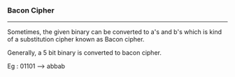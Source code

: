 ### Bacon Cipher

---

Sometimes, the given binary can be converted to a's and b's which is kind of a substitution cipher known as Bacon cipher.

Generally, a 5 bit binary is converted to bacon cipher.

Eg : 01101 --> abbab
